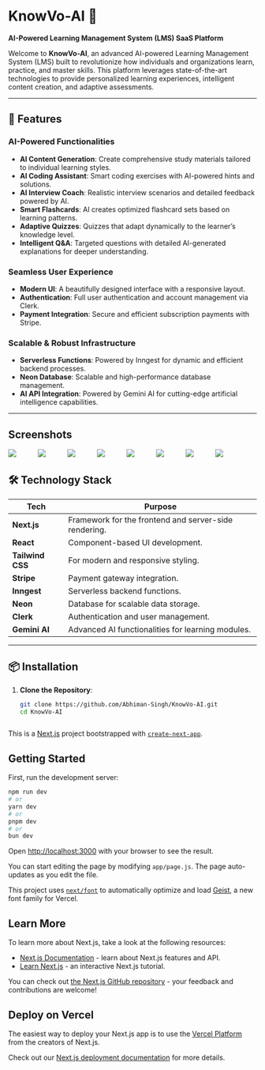 # KnowVo-AI 🚀  
**AI-Powered Learning Management System (LMS) SaaS Platform**  

Welcome to **KnowVo-AI**, an advanced AI-powered Learning Management System (LMS) built to revolutionize how individuals and organizations learn, practice, and master skills. This platform leverages state-of-the-art technologies to provide personalized learning experiences, intelligent content creation, and adaptive assessments.  

---

## 🌟 Features  

### AI-Powered Functionalities  
- **AI Content Generation**: Create comprehensive study materials tailored to individual learning styles.  
- **AI Coding Assistant**: Smart coding exercises with AI-powered hints and solutions.  
- **AI Interview Coach**: Realistic interview scenarios and detailed feedback powered by AI.  
- **Smart Flashcards**: AI creates optimized flashcard sets based on learning patterns.  
- **Adaptive Quizzes**: Quizzes that adapt dynamically to the learner’s knowledge level.  
- **Intelligent Q&A**: Targeted questions with detailed AI-generated explanations for deeper understanding.  

### Seamless User Experience  
- **Modern UI**: A beautifully designed interface with a responsive layout.  
- **Authentication**: Full user authentication and account management via Clerk.  
- **Payment Integration**: Secure and efficient subscription payments with Stripe.  

### Scalable & Robust Infrastructure  
- **Serverless Functions**: Powered by Inngest for dynamic and efficient backend processes.  
- **Neon Database**: Scalable and high-performance database management.  
- **AI API Integration**: Powered by Gemini AI for cutting-edge artificial intelligence capabilities.  

---

## Screenshots

<img src="https://github.com/Abhiman-Singh/KnowVo-AI/blob/9063b322830cf1167ca910c357a15d09163d1d2a/screenshots/landingpage.png"  style="margin-right: 40px">
<img src="https://github.com/Abhiman-Singh/KnowVo-AI/blob/9063b322830cf1167ca910c357a15d09163d1d2a/screenshots/HomePage.png"  style="margin-right: 40px">
<img src="https://github.com/Abhiman-Singh/KnowVo-AI/blob/9063b322830cf1167ca910c357a15d09163d1d2a/screenshots/coursepage.png"  style="margin-right: 40px">
<img src="https://github.com/Abhiman-Singh/KnowVo-AI/blob/9063b322830cf1167ca910c357a15d09163d1d2a/screenshots/ViewNotespage.png"  style="margin-right: 40px">
<img src="https://github.com/Abhiman-Singh/KnowVo-AI/blob/9063b322830cf1167ca910c357a15d09163d1d2a/screenshots/FlashCardsPage.png"  style="margin-right: 40px">
<img src="https://github.com/Abhiman-Singh/KnowVo-AI/blob/9063b322830cf1167ca910c357a15d09163d1d2a/screenshots/QuizPage.png"  style="margin-right: 40px">
<img src="https://github.com/Abhiman-Singh/KnowVo-AI/blob/9063b322830cf1167ca910c357a15d09163d1d2a/screenshots/QuestionAnswerPage.png"  style="margin-right: 40px">
<img src="https://github.com/Abhiman-Singh/KnowVo-AI/blob/9063b322830cf1167ca910c357a15d09163d1d2a/screenshots/Subscription.png"  style="margin-right: 40px">

## 🛠️ Technology Stack  

| **Tech**          | **Purpose**                                         |  
|--------------------|-----------------------------------------------------|  
| **Next.js**        | Framework for the frontend and server-side rendering. |  
| **React**          | Component-based UI development.                    |  
| **Tailwind CSS**   | For modern and responsive styling.                 |  
| **Stripe**         | Payment gateway integration.                       |  
| **Inngest**        | Serverless backend functions.                      |  
| **Neon**           | Database for scalable data storage.                |  
| **Clerk**          | Authentication and user management.                |  
| **Gemini AI**      | Advanced AI functionalities for learning modules.  |  

---

## 📦 Installation  

1. **Clone the Repository**:  
   ```bash  
   git clone https://github.com/Abhiman-Singh/KnowVo-AI.git  
   cd KnowVo-AI  



This is a [Next.js](https://nextjs.org) project bootstrapped with [`create-next-app`](https://github.com/vercel/next.js/tree/canary/packages/create-next-app).

## Getting Started

First, run the development server:

```bash
npm run dev
# or
yarn dev
# or
pnpm dev
# or
bun dev
```

Open [http://localhost:3000](http://localhost:3000) with your browser to see the result.

You can start editing the page by modifying `app/page.js`. The page auto-updates as you edit the file.

This project uses [`next/font`](https://nextjs.org/docs/app/building-your-application/optimizing/fonts) to automatically optimize and load [Geist](https://vercel.com/font), a new font family for Vercel.

## Learn More

To learn more about Next.js, take a look at the following resources:

- [Next.js Documentation](https://nextjs.org/docs) - learn about Next.js features and API.
- [Learn Next.js](https://nextjs.org/learn) - an interactive Next.js tutorial.

You can check out [the Next.js GitHub repository](https://github.com/vercel/next.js) - your feedback and contributions are welcome!

## Deploy on Vercel

The easiest way to deploy your Next.js app is to use the [Vercel Platform](https://vercel.com/new?utm_medium=default-template&filter=next.js&utm_source=create-next-app&utm_campaign=create-next-app-readme) from the creators of Next.js.

Check out our [Next.js deployment documentation](https://nextjs.org/docs/app/building-your-application/deploying) for more details.
